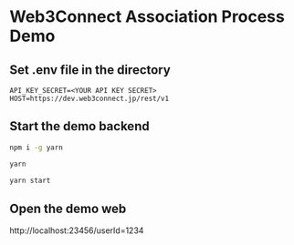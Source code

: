 # Web3Connect Association Process Demo

## Set .env file in the directory

```
API_KEY_SECRET=<YOUR API KEY SECRET>
HOST=https://dev.web3connect.jp/rest/v1
```

## Start the demo backend

```sh
npm i -g yarn

yarn

yarn start
```

## Open the demo web

http://localhost:23456/userId=1234
